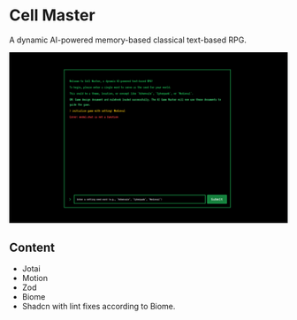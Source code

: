 # Cell Master

A dynamic AI-powered memory-based classical text-based RPG.

![Preview](README.png)

## Content

- Jotai
- Motion
- Zod
- Biome
- Shadcn with lint fixes according to Biome.

